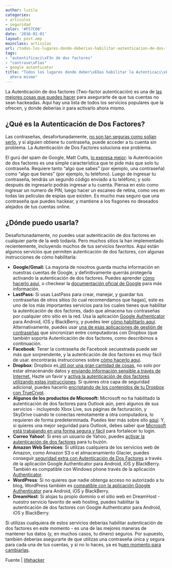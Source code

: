 ```yaml
---
author: luzila
categories:
- articulos
- seguridad
color: '#F57C00'
date: '2016-01-01'
layout: post.amp
mainclass: articulos
url: /todos-los-lugares-donde-deberias-habilitar-autenticacion-de-dos-factores-ahora-mismo/
tags:
- "autentificaci\xF3n de dos factores"
- "contrase\xF1as"
- google autenticator
title: "Todos los lugares donde deber\xEDas habilitar la Autenticaci\xF3n de Dos Factores
  ahora mismo"
---
```


La Autenticación de dos factores (Two-factor autenticación) es una de <a href="http://lifehacker.com/5932501/strong-passwords-arent-enough-how-to-to-ensure-the-apple-and-amazon-exploit-never-happens-to-you" target="_blank">las mejores cosas que puedes hacer</a> para asegurarte de que tus cuentas no sean hackeadas. Aquí hay una lista de todos los servicios populares que la ofrecen, y donde deberías ir para activarlo ahora mismo.

## ¿Qué es la Autenticación de Dos Factores?

Las contraseñas, desafortunadamente, <a href="http://lifehacker.com/5937303/your-clever-password-tricks-arent-protecting-you-from-todays-hackers" target="_blank">no son tan seguras como solían serlo,</a> y si alguien obtiene tu contraseña, puede acceder a tu cuenta sin problema. La Autenticación de Dos Factores soluciona ese problema.

<div >
<span class="embed-youtube" ></span>
</div>

El gurú del spam de Google, Matt Cutts, <a href="http://lifehacker.com/5932700/please-turn-on-two+factor-authentication" target="_blank">lo expresa mejor</a>: la Autenticación de dos factores es una simple característica que te pide más que solo tu contraseña. Requiere tanto &#8220;algo que sabes&#8221; (por ejemplo, una contraseña) como &#8220;algo que tienes&#8221; (por ejemplo, tu teléfono). Luego de ingresar tu contraseña, tendrás un segundo código enviado a tu teléfono, y solo después de ingresarlo podrás ingresar a tu cuenta. Piensa en esto como ingresar un numero de PIN, luego hacer un escaneo de retina, como ves en todas las películas de espías que existen. Es mucho mas seguro que una contraseña que puedes hackear, y mantiene a los fisgones no deseados alejados de tus cuentas online.
<!--more--><!--ad-->

## ¿Dónde puedo usarla?

Desafortunadamente, no puedes usar autenticación de dos factores en cualquier parte de la web todavía. Pero muchos sitios la han implementado recientemente, incluyendo muchos de tus servicios favoritos. Aquí están algunos servicios que permiten autenticación de dos factores, con algunas instrucciones de cómo habilitarla:

  * **<amp-img on="tap:lightbox1" role="button" tabindex="0" layout="responsive" class="alignright"  src="http://img.gawkerassets.com/img/17xdyo64drt8ujpg/original.jpg" alt="" />Google/Gmail:** La mayoría de nosotros guarda mucha información en nuestras cuentas de Google, y definitivamente querrás protegerla activando la autenticación de dos factores. Puedes aprender <a href="http://lifehacker.com/5756977/set-up-googles-two+step-verification-now-for-seriously-enhanced-security-for-your-google-account" target="_blank">cómo hacerlo aquí,</a> o checkear la <a href="https://support.google.com/accounts/bin/answer.py?hl=en&answer=185839&topic=1056283&ctx=topic" target="_blank">documentación oficial de Google</a> para más información.
  * **LastPass**: Si usas LastPass para crear, manejar, y guardar tus contraseñas de otros sitios (lo cual recomendamos que hagas), este es uno de los más importantes servicios para los cuales tienes que habilitar la autenticación de dos factores, dado que almacena tus contraseñas por cualquier otro sitio en la red. Usa la aplicación <a href="http://code.google.com/p/google-authenticator/" target="_blank">Google Authenticator</a> para Android, iOS y BlackBerry, y puedes leer <a href="http://helpdesk.lastpass.com/security-options/google-authenticator/" target="_blank">cómo habilitarlo aquí</a>. Alternativamente, puedes usar <a href="http://lifehacker.com/5799036/the-best-password-utilities-that-dont-store-your-data-in-the-cloud" target="_blank">una de esas aplicaciones de gestión de contraseñas</a> que sincronizan entre computadoras con Dropbox (que también soporta Autenticación de dos factores, como describimos a continuación.
  * **Facebook**: Tener la contraseña de Facebook secuestrada puede ser más que sorprendente, y la autenticación de dos factores es muy fácil de usar. encontrarás instrucciones sobre <a href="https://www.facebook.com/note.php?note_id=10150172618258920" target="_blank">cómo hacerlo aquí</a>.
  * **Dropbox**: Dropbox es<a href="http://lifehacker.com/5933884/top-10-clever-uses-for-dropbox" target="_blank"> útil por una gran cantidad de cosas</a>, no solo por estar almacenando datos y <a href="http://lifehacker.com/5910408/from-saucy-pics-to-passwords-how-to-share-sensitive-information-over-the-internet" target="_blank">enviando información sensible a través de Internet.</a> Hazte un favor y <a href="https://blog.dropbox.com/index.php/another-layer-of-security-for-your-dropbox-account/" target="_blank">activa la autenticación de dos factores utilizando estas instrucciones</a>. Si quieres otra capa de seguridad adicional, puedes hacerlo <a href="http://lifehacker.com/5794486/how-to-add-a-second-layer-of-encryption-to-dropbox" target="_blank">encriptando de los contenidos de tu Dropbox con TrueCrypt</a>.
  * **Algunos de los productos de Microsoft:** Microsoft no ha habilitado la autenticación de dos factores para Outlook aún, pero algunos de sus servicios - incluyendo Xbox Live, sus páginas de facturación, y SkyDrive cuando te conectas remotamente a otra computadora, lo requieren de forma predeterminada. Puedes leer más sobre ello <a href="http://answers.microsoft.com/en-us/windowslive/forum/liveid-wlsecurity/two-factor-authentication-tfa-what-is-a-microsoft/79321863-cf01-44f3-a181-87f531c5129e" target="_blank">aquí</a>. Y, si quieres una mejor seguridad para Outlook, debes saber que <a href="http://lifehacker.com/5933768/remains-of-the-day-outlookcom-will-rival-gmails-two+factor-authentication" target="_blank">Microsoft está trabajando en una forma segura y fácil</a> para fortalecer tu login.
  * **Correo Yahoo!**: Si eres un usuario de Yahoo, puedes <a href="http://www.zdnet.com/blog/security/yahoo-mail-introduces-two-factor-authentication/9846" target="_blank">activar la autenticación de dos factores</a> para tu buzón.
  * **Amazon Web Services**: Si utilizas cualquiera de los servicios web de Amazon, como Amazon S3 o el almacenamiento Glacier, puedes conseguir<a href="http://aws.amazon.com/mfa/virtual_mfa_applications/?tag=gmgamzn-20" target="_blank"> seguridad extra con Autenticación de Dos Factores</a> a través de la aplicación Google Authenticator para Android, iOS y BlackBerry. También es compatible con Windows phone través de la aplicación <a href="http://www.windowsphone.com/en-US/apps/021dd79f-0598-e011-986b-78e7d1fa76f8" target="_blank">Authenticator</a>.
  * **WordPress**: Si no quieres que nadie obtenga acceso no autorizado a tu blog, WordPress también es <a href="http://wordpress.org/extend/plugins/google-authenticator/" target="_blank">compatible con la aplicación Google Authenticator</a> para Android, iOS y BlackBerry.
  * **DreamHost**: Si alojas tu propio dominio o el sitio web en DreamHost - nuestro servicio favorito de web hosting, puedes habilitar la autenticación de dos factores con Google Authenticator para Android, iOS y BlackBerry.

Si utilizas cualquiera de estos servicios deberías habilitar autenticación de dos factores en este momento - es una de las mejores maneras de mantener tus datos (y, en muchos casos, tu dinero) seguros. Por supuesto, también deberías asegurarte de que utilizas una contraseña única y segura para cada una de tus cuentas, y si no lo haces, ya es b<a href="http://lifehacker.com/5932501/strong-passwords-arent-enough-how-to-to-ensure-the-apple-and-amazon-exploit-never-happens-to-you" target="_blank">uen momento para cambiarlas</a>.

Fuente \| <a href="http://lifehacker.com/5938565/heres-everywhere-you-should-enable-two+factor-authentication-right-now" target="_blank">lifehacker</a>
